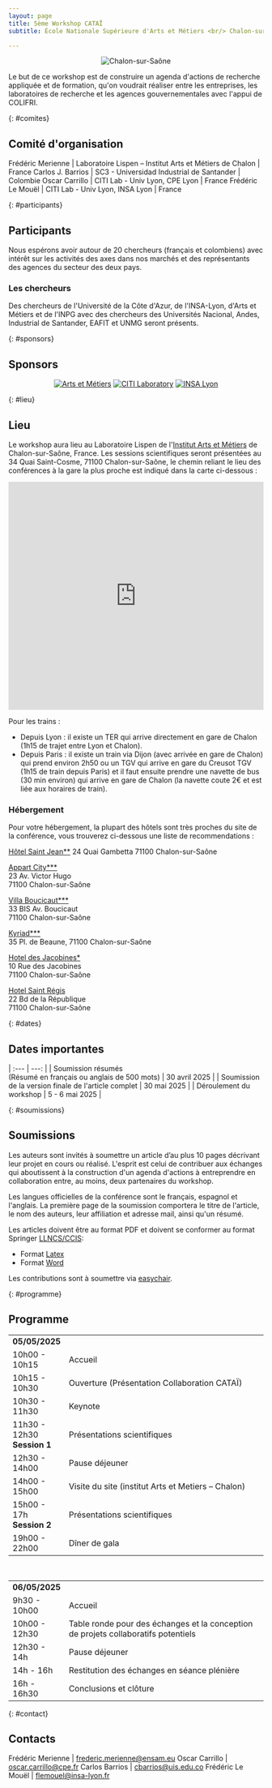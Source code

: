 ```yaml
---
layout: page
title: 5ème Workshop CATAÏ
subtitle: École Nationale Supérieure d'Arts et Métiers <br/> Chalon-sur-Saône, 5-6 Mai 2025

---
```


<div style="text-align: center;">
<img src="/img/chalon.jpg"
    alt="Chalon-sur-Saône"
    class="citypicture" />
</div>

Le but de ce workshop est de construire un agenda d'actions de recherche appliquée et de formation, qu'on voudrait réaliser entre les entreprises, les laboratoires de recherche et les agences gouvernementales avec l'appui de COLIFRI.



{: #comites}
## Comité d'organisation

Frédéric Merienne | Laboratoire Lispen – Institut Arts et Métiers de Chalon | France
Carlos J. Barrios | SC3 - Universidad Industrial de Santander | Colombie
Oscar Carrillo | CITI Lab - Univ Lyon, CPE Lyon | France
Frédéric Le Mouël | CITI Lab - Univ Lyon, INSA Lyon | France

{: #participants}
## Participants
Nous espérons avoir autour de 20 chercheurs (français et colombiens) avec intérêt sur les activités des axes dans nos marchés et des représentants des agences du secteur des deux pays.

### Les chercheurs

Des chercheurs de l'Université de la Côte d'Azur, de l'INSA-Lyon, d'Arts et Métiers et de l'INPG avec des chercheurs des Universités Nacional, Andes, Industrial de Santander, EAFIT et UNMG seront présents.


{: #sponsors}
## Sponsors

<div style="text-align: center;">
<a href="https://institutchalon.ensam.eu/">
<img src="/img/logo-artsetmetiers.jpg"
    alt="Arts et Métiers"
    class="logosupport" /></a>

<a href="http://www.citi-lab.fr">
<img src="/img/logo-citi.png"
    alt="CITI Laboratory"
    class="logosupport" /></a>

<a href="https://www.insa-lyon.fr">
<img src="/img/logo-insa.jpg"
    alt="INSA Lyon"
    class="logosupport"/></a>

</div>

{: #lieu}
## Lieu 
Le workshop aura lieu au Laboratoire Lispen de l'[Institut Arts et Métiers](https://institutchalon.ensam.eu/) de Chalon-sur-Saône, France.
Les sessions scientifiques seront présentées au 34 Quai Saint-Cosme, 71100 Chalon-sur-Saône, le chemin reliant le lieu des conférences à la gare la plus proche est indiqué dans la carte ci-dessous :


<iframe src="https://www.google.com/maps/embed?pb=!1m28!1m12!1m3!1d5464.596258281419!2d4.840281046633645!3d46.77872953181712!2m3!1f0!2f0!3f0!3m2!1i1024!2i768!4f13.1!4m13!3e2!4m5!1s0x47f2fc9351188611%3A0x31a3c6ea5c2102c3!2sChalon-sur-Sa%C3%B4ne%2C%20Cour%20de%20la%20gare%2C%20Chalon-sur-Sa%C3%B4ne!3m2!1d46.7816803!2d4.8432938!4m5!1s0x47f2fce9875fc373%3A0x5d9e6dc7f7174936!2s34%20Quai%20Saint-Cosme%2C%2071100%20Chalon-sur-Sa%C3%B4ne!3m2!1d46.776196399999996!2d4.8461248999999995!5e0!3m2!1sen!2sfr!4v1744181015585!5m2!1sen!2sfr" width="100%" height="450" style="border:0;" allowfullscreen="" loading="lazy" referrerpolicy="no-referrer-when-downgrade"></iframe>

Pour les trains : 
+ Depuis Lyon : il existe un TER qui arrive directement en gare de Chalon (1h15 de trajet entre Lyon et Chalon).
+ Depuis Paris : il existe un train via Dijon (avec arrivée en gare de Chalon) qui prend environ 2h50 ou un TGV qui arrive en gare du Creusot TGV (1h15 de train depuis Paris) et il faut ensuite prendre une navette de bus (30 min environ) qui arrive en gare de Chalon (la navette coute 2€ et est liée aux horaires de train).

### Hébergement
Pour votre hébergement, la plupart des hôtels sont très proches du site de la conférence, vous trouverez ci-dessous une liste de recommendations  :

[Hôtel Saint Jean**](https://www.hotelsaintjean.fr/fr)
24 Quai Gambetta
71100 Chalon-sur-Saône


[Appart City***](https://www.appartcity.com/fr/destinations/bourgogne/chalon-sur-saone/chalon-sur-saone.html?utm_source=google&utm_medium=mybusiness&utm_campaign=chalon-sur-saone)  
23 Av. Victor Hugo  
71100 Chalon-sur-Saône


[Villa Boucicaut***](https://www.la-villa-boucicaut.fr/)  
33 BIS Av. Boucicaut  
71100 Chalon-sur-Saône


[Kyriad***](https://www.kyriad.com/fr/hotels/kyriad-chalon-sur-saone-centre/?utm_source=google&utm_medium=maps&utm_content=FRA22359&utm_campaign=Kyriad)  
35 Pl. de Beaune, 71100 Chalon-sur-Saône  


[Hotel des Jacobines*](http://www.hotel-lesjacobines.com/)  
10 Rue des Jacobines  
71100 Chalon-sur-Saône


[Hotel Saint Régis](https://hotelsaintregis.com/fr/)  
22 Bd de la République  
71100 Chalon-sur-Saône


{: #dates}
## Dates importantes

| :---         |     ---: |
| Soumission résumés<br/>(Résumé en français ou anglais de 500 mots) | 30 avril 2025 |
| Soumission de la version finale de l'article complet | 30 mai 2025 |
| Déroulement du workshop | 5 - 6 mai 2025 |

{: #soumissions}
## Soumissions

Les auteurs sont invités à soumettre un article d’au plus 10 pages décrivant leur projet en cours ou réalisé. 
L'esprit est celui de contribuer aux échanges qui aboutissent à la construction d'un agenda d'actions à entreprendre en collaboration entre, au moins, deux partenaires du workshop.

Les langues officielles de la conférence sont le français, espagnol et l'anglais. La première page de la soumission comportera le titre de l'article, le nom des auteurs, leur affiliation et adresse mail, ainsi qu'un résumé.

Les articles doivent être au format PDF et doivent se conformer au format Springer [LLNCS/CCIS](https://www.springer.com/gp/computer-science/lncs/conference-proceedings-guidelines):
+ Format [Latex](ftp://ftp.springernature.com/cs-proceeding/llncs/llncs2e.zip)
+ Format [Word](ftp://ftp.springernature.com/cs-proceeding/llncs/word/splnproc1703.zip)

Les contributions sont à soumettre via [easychair](https://easychair.org/conferences/?conf=catai2025).


{: #programme}
## Programme
<table>
<tbody>
<tr><td><b>05/05/2025</b></td></tr>
<tr>
<td style="width:18%">10h00 - 10h15</td>
<td>Accueil</td>
</tr>
<tr>
<td>10h15 - 10h30</td>
<td>Ouverture (Présentation Collaboration CATAÏ)</td>
</tr>
<tr>
<td>10h30 - 11h30</td>
<td>Keynote<br/></td>
</tr>
<tr>
<td>11h30 - 12h30<br/> <b>Session 1</b></td>
<td>Présentations scientifiques</td>
</tr>
<tr>
<td>12h30 - 14h00 </td>
<td>Pause déjeuner
</td>
</tr>
<tr>
<td>14h00 - 15h00</td>
<td>Visite du site (institut Arts et Metiers – Chalon)</td>
</tr>

<tr>
<td>15h00 - 17h<br/> <b>Session 2</b></td>
<td>Présentations scientifiques</td>
</tr>

<tr>
<td>19h00 - 22h00</td>
<td>Dîner de gala</td>
</tr>

</tbody>
</table>

<br/>


<table>
<tbody>
<tr><td><b>06/05/2025</b></td></tr>
<tr>
<td style="width:18%">9h30 - 10h00</td>
<td>Accueil</td>
</tr>
<tr>
<td>10h00 - 12h30</td>
<td>Table ronde pour des échanges et la conception de projets collaboratifs potentiels</td>
</tr>

<tr>
<td>12h30 - 14h</td>
<td>Pause déjeuner</td>
</tr>

<tr>
<td>14h - 16h</td>
<td>Restitution des échanges en séance plénière</td>
</tr>

<tr>
<td>16h - 16h30</td>
<td>Conclusions et clôture</td>
</tr>

</tbody>
</table>

{: #contact}
## Contacts

Frédéric Merienne | frederic.merienne@ensam.eu
Oscar Carrillo | oscar.carrillo@cpe.fr
Carlos Barrios | cbarrios@uis.edu.co
Frédéric Le Mouël | flemouel@insa-lyon.fr